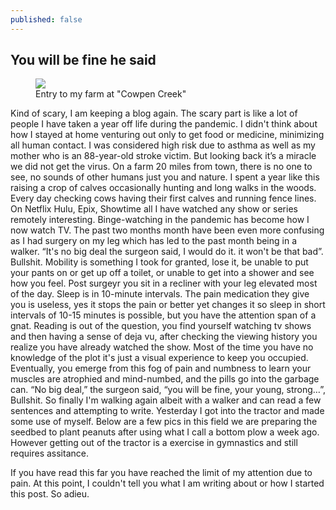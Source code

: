 ```yaml
---
published: false
---
```

## You will be fine he said

<figure>
<img src="https://jonkalev.s3-us-west-2.amazonaws.com/20210501_03.jpg">
<figcaption> Entry to my farm at "Cowpen Creek"</figcaption>
</figure>

Kind of scary, I am keeping a blog again. The scary part is like a lot of people I have taken a year off life during the pandemic. I didn't think about how I stayed at home venturing out only to get food or medicine, minimizing all human contact. I was considered high risk due to asthma as well as my mother who is an 88-year-old stroke victim. But looking back it’s a miracle we did not get the virus. 
 On a farm 20 miles from town, there is no one to see, no sounds of other humans just you and nature. I spent a year like this raising a crop of calves occasionally hunting and long walks in the woods. Every day checking cows having their first calves and running fence lines.
On Netflix Hulu, Epix, Showtime all I have watched any show or series remotely interesting. Binge-watching in the pandemic has become how I now watch TV.
The past two months month have been even more confusing as I had surgery on my leg which has led to the past month being in a walker.
“It's no big deal the surgeon said, I would do it. it won't be that bad”.
Bullshit.
Mobility is something I took for granted, lose it, be unable to put your pants on or get up off a toilet, or unable to get into a shower and see how you feel.
Post surgeyr you sit in a recliner with your leg elevated most of the day. Sleep is in 10-minute intervals. The pain medication they give you is useless, yes it stops the pain or better yet changes it so sleep in short intervals of 10-15 minutes is possible, but you have the attention span of a gnat. Reading is out of the question, you find yourself watching tv shows and then having a sense of deja vu, after checking the viewing history you realize you have already watched the show. Most of the time you have no knowledge of the plot it's just a visual experience to keep you occupied.
Eventually, you emerge from this fog of pain and numbness to learn your muscles are atrophied and mind-numbed, and the pills go into the garbage can.
“No big deal,” the surgeon said, “you will be fine, your young, strong…”,
Bullshit.
So finally I'm walking again albeit with a walker and can read a few sentences and attempting to write.
Yesterday I got into the tractor and made some use of myself. Below are a few pics in this field we are preparing the seedbed to plant peanuts after using what I call a bottom plow a week ago. However getting out of the tractor is a exercise in gymnastics and still requires assitance.

If you have read this far you have reached the limit of my attention due to pain.
At this point, I couldn't tell you what I am writing about or how I started this post.
So adieu.

